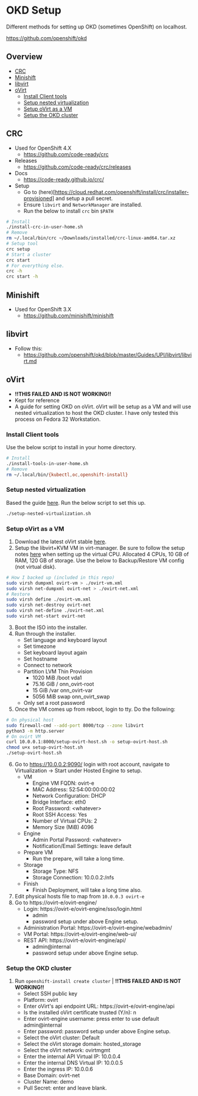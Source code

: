 # OKD Setup
Different methods for setting up OKD (sometimes OpenShift) on localhost.

https://github.com/openshift/okd
## Overview
- [CRC](#CRC)
- [Minishift](#Minishift)
- [libvirt](#libvirt)
- [oVirt](#oVirt)
    - [Install Client tools](#Install-Client-tools)
    - [Setup nested virtualization](#Setup-nested-virtualization)
    - [Setup oVirt as a VM](#Setup-oVirt-as-a-VM)
    - [Setup the OKD cluster](#Setup-the-OKD-cluster)
## CRC
- Used for OpenShift 4.X
    - https://github.com/code-ready/crc
- Releases
    - https://github.com/code-ready/crc/releases
- Docs
    - https://code-ready.github.io/crc/
- Setup
    - Go to (here)[https://cloud.redhat.com/openshift/install/crc/installer-provisioned] and setup a pull secret. 
    - Ensure `libvirt` and `NetworkManager` are installed.
    - Run the below to install `crc` bin `$PATH`
```bash
# Install
./install-crc-in-user-home.sh
# Remove
rm ~/.local/bin/crc ~/Downloads/installed/crc-linux-amd64.tar.xz
# Setup tool
crc setup
# Start a cluster
crc start
# For everything else.
crc -h
crc start -h
```
## Minishift
- Used for OpenShift 3.X
    - https://github.com/minishift/minishift
## libvirt
- Follow this:
    - https://github.com/openshift/okd/blob/master/Guides/UPI/libvirt/libvirt.md
## oVirt
- **!!THIS FAILED AND IS NOT WORKING!!**
- Kept for reference
- A guide for setting OKD on oVirt. oVirt will be setup as a VM and will use nested virtualization to host the OKD cluster. I have only tested this process on Fedora 32 Workstation.
### Install Client tools
Use the below script to install in your home directory.
```bash
# Install
./install-tools-in-user-home.sh
# Remove
rm ~/.local/bin/{kubectl,oc,openshift-install}
```
### Setup nested virtualization
Based the guide [here](https://docs.fedoraproject.org/en-US/quick-docs/using-nested-virtualization-in-kvm/). Run the below script to set this up.
```bash
./setup-nested-virtualization.sh
```
### Setup oVirt as a VM
1. Download the latest oVirt stable [here](https://www.ovirt.org/download/node.html).
2. Setup the libvirt+KVM VM in virt-manager. Be sure to follow the setup notes [here](https://docs.fedoraproject.org/en-US/quick-docs/using-nested-virtualization-in-kvm/#proc_configuring-nested-virtualization-in-virt-manager) when setting up the virtual CPU. Allocated 4 CPUs, 10 GB of RAM, 120 GB of storage. Use the below to Backup/Restore VM config (not virtual disk).
```bash
# How I backed up (included in this repo)
sudo virsh dumpxml ovirt-vm > ./ovirt-vm.xml
sudo virsh net-dumpxml ovirt-net > ./ovirt-net.xml
# Restore
sudo virsh define ./ovirt-vm.xml
sudo virsh net-destroy ovirt-net
sudo virsh net-define ./ovirt-net.xml
sudo virsh net-start ovirt-net
```
3. Boot the ISO into the installer.
4. Run through the installer.
    - Set language and keyboard layout
    - Set timezone
    - Set keyboard layout again
    - Set hostname
    - Connect to network
    - Partition LVM Thin Provision
        - 1020 MiB /boot vda1
        - 75.16 GiB / onn_ovirt-root
        - 15 GiB /var onn_ovirt-var
        - 5056 MiB swap onn_ovirt_swap
    - Only set a root password
5. Once the VM comes up from reboot, login to tty. Do the following:
```bash
# On physical host
sudo firewall-cmd --add-port 8000/tcp --zone libvirt
python3 -m http.server
# On ovirt VM
curl 10.0.0.1:8000/setup-ovirt-host.sh -o setup-ovirt-host.sh
chmod u+x setup-ovirt-host.sh
./setup-ovirt-host.sh
```
6. Go to https://10.0.0.2:9090/ login with root account, navigate to Virtualization -> Start under Hosted Engine to setup.
    - VM
        - Engine VM FQDN: ovirt-e
        - MAC Address: 52:54:00:00:00:02
        - Network Configuration: DHCP
        - Bridge Interface: eth0
        - Root Password: \<whatever>
        - Root SSH Access: Yes
        - Number of Virtual CPUs: 2
        - Memory Size (MiB) 4096
    - Engine
        - Admin Portal Password: \<whatever>
        - Notification/Email Settings: leave default
    - Prepare VM
        - Run the prepare, will take a long time.
    - Storage
        - Storage Type: NFS
        - Storage Connection: 10.0.0.2:/nfs
    - Finish
        - Finish Deployment, will take a long time also.
7. Edit physical hosts file to map from `10.0.0.3 ovirt-e`
8. Go to https://ovirt-e/ovirt-engine/
    - Login: https://ovirt-e/ovirt-engine/sso/login.html
        - admin
        - password setup under above Engine setup.
    - Administration Portal: https://ovirt-e/ovirt-engine/webadmin/
    - VM Portal: https://ovirt-e/ovirt-engine/web-ui/
    - REST API: https://ovirt-e/ovirt-engine/api/
        - admin@internal
        - password setup under above Engine setup.
### Setup the OKD cluster
1. Run `openshift-install create cluster` | **!!THIS FAILED AND IS NOT WORKING!!**
    - Select SSH public key
    - Platform: ovirt
    - Enter oVirt's api endpoint URL: https://ovirt-e/ovirt-engine/api
    - Is the installed oVirt certificate trusted (Y/n): n
    - Enter ovirt-engine username: press enter to use default admin@internal
    - Enter password: password setup under above Engine setup.
    - Select the oVirt cluster: Default
    - Select the oVirt storage domain: hosted_storage
    - Select the oVirt network: ovirtmgmt
    - Enter the internal API Virtual IP: 10.0.0.4
    - Enter the internal DNS Virtual IP: 10.0.0.5
    - Enter the ingress IP: 10.0.0.6
    - Base Domain: ovirt-net
    - Cluster Name: demo
    - Pull Secret: enter and leave blank.
